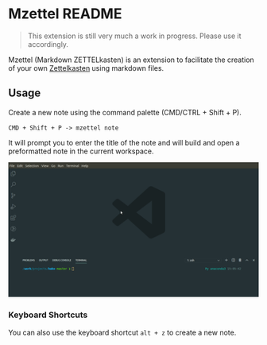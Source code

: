 # Mzettel README

> This extension is still very much a work in progress. Please use it accordingly.

Mzettel (Markdown ZETTELkasten) is an extension to facilitate the creation of 
your own [Zettelkasten](https://writingcooperative.com/zettelkasten-how-one-german-scholar-was-so-freakishly-productive-997e4e0ca125) 
using markdown files.

## Usage

Create a new note using the command palette (CMD/CTRL + Shift + P).
```
CMD + Shift + P -> mzettel note
```

It will prompt you to enter the title of the note and will build and open a 
preformatted note in the current workspace.


<p align="center">
  <img src="https://raw.githubusercontent.com/monferrand/mzettel/master/docs/note_creation.gif" alt="Toggle Marp preview" width="600" />
</p>

### Keyboard Shortcuts

You can also use the keyboard shortcut `alt + z` to create a new note.
